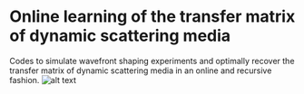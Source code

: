 # Online learning of the transfer matrix of dynamic scattering media
Codes to simulate wavefront shaping experiments and optimally recover the transfer matrix of dynamic scattering media in an online and recursive fashion.
![alt text](https://github.com/laboGigan/online_learning_TM/blob/main/pics/algo.png "summary")
